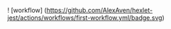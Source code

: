 ! [workflow]
(https://github.com/AlexAven/hexlet-jest/actions/workflows/first-workflow.yml/badge.svg)
